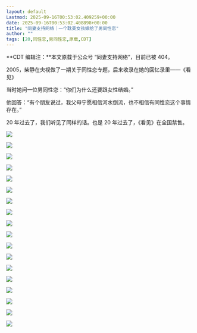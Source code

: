 ```yaml
---
layout: default
Lastmod: 2025-09-16T00:53:02.409259+00:00
date: 2025-09-16T00:53:02.408898+00:00
title: "同妻支持网络｜一个耽美女孩嫁给了男同性恋"
author: ""
tags: [20,同性恋,男同性恋,原载,CDT]
---
```


**CDT 编辑注：**本文原载于公众号 “同妻支持网络”，目前已被 404。

2005，柴静在央视做了一期关于同性恋专题，后来收录在她的回忆录里——《看见》

当时她问一位男同性恋：“你们为什么还要跟女性结婚。”

他回答：“有个朋友说过，我父母宁愿相信河水倒流，也不相信有同性恋这个事情存在。”

20 年过去了，我们听见了同样的话。也是 20 年过去了，《看见》在全国禁售。

![](https://images.weserv.nl/?url=https%3A//chinadigitaltimes.net/chinese/files/2025/09/post-721156-68c4813790843.png)

![](https://images.weserv.nl/?url=https%3A//chinadigitaltimes.net/chinese/files/2025/09/post-721156-68c481386e377.)

![](https://images.weserv.nl/?url=https%3A//chinadigitaltimes.net/chinese/files/2025/09/post-721156-68c48139d5d32.)

![](https://images.weserv.nl/?url=https%3A//chinadigitaltimes.net/chinese/files/2025/09/post-721156-68c4813b73f05.)

![](https://images.weserv.nl/?url=https%3A//chinadigitaltimes.net/chinese/files/2025/09/post-721156-68c4813c40e0b.gif)

![](https://images.weserv.nl/?url=https%3A//chinadigitaltimes.net/chinese/files/2025/09/post-721156-68c4813d780a9.)

![](https://images.weserv.nl/?url=https%3A//chinadigitaltimes.net/chinese/files/2025/09/post-721156-68c4813dd0251.gif)

![](https://images.weserv.nl/?url=https%3A//chinadigitaltimes.net/chinese/files/2025/09/post-721156-68c4813e5d841.gif)

![](https://images.weserv.nl/?url=https%3A//chinadigitaltimes.net/chinese/files/2025/09/post-721156-68c4813f9c250.)

![](https://images.weserv.nl/?url=https%3A//chinadigitaltimes.net/chinese/files/2025/09/post-721156-68c48140ce164.)

![](https://images.weserv.nl/?url=https%3A//chinadigitaltimes.net/chinese/files/2025/09/post-721156-68c481439219b.gif)

![](https://images.weserv.nl/?url=https%3A//chinadigitaltimes.net/chinese/files/2025/09/post-721156-68c48145197af.)

![](https://images.weserv.nl/?url=https%3A//chinadigitaltimes.net/chinese/files/2025/09/post-721156-68c48146818e9.)

![](https://images.weserv.nl/?url=https%3A//chinadigitaltimes.net/chinese/files/2025/09/post-721156-68c4813dd0251.gif)

![](https://images.weserv.nl/?url=https%3A//chinadigitaltimes.net/chinese/files/2025/09/post-721156-68c48147c1209.)

![](https://images.weserv.nl/?url=https%3A//chinadigitaltimes.net/chinese/files/2025/09/post-721156-68c4814962a3f.)

![](https://images.weserv.nl/?url=https%3A//chinadigitaltimes.net/chinese/files/2025/09/post-721156-68c4813dd0251.gif)

![](https://images.weserv.nl/?url=https%3A//chinadigitaltimes.net/chinese/files/2025/09/post-721156-68c4814b113b2.)

